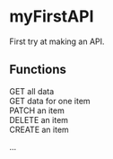 # myFirstAPI

First try at making an API.

## Functions ##

GET all data<br>
GET data for one item<br>
PATCH an item<br>
DELETE an item<br>
CREATE an item<br>

...
